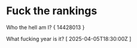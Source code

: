 # Fuck the rankings

Who the hell am I?
{ 14428013 }

What fucking year is it?
[ 2025-04-05T18:30:00Z ]
